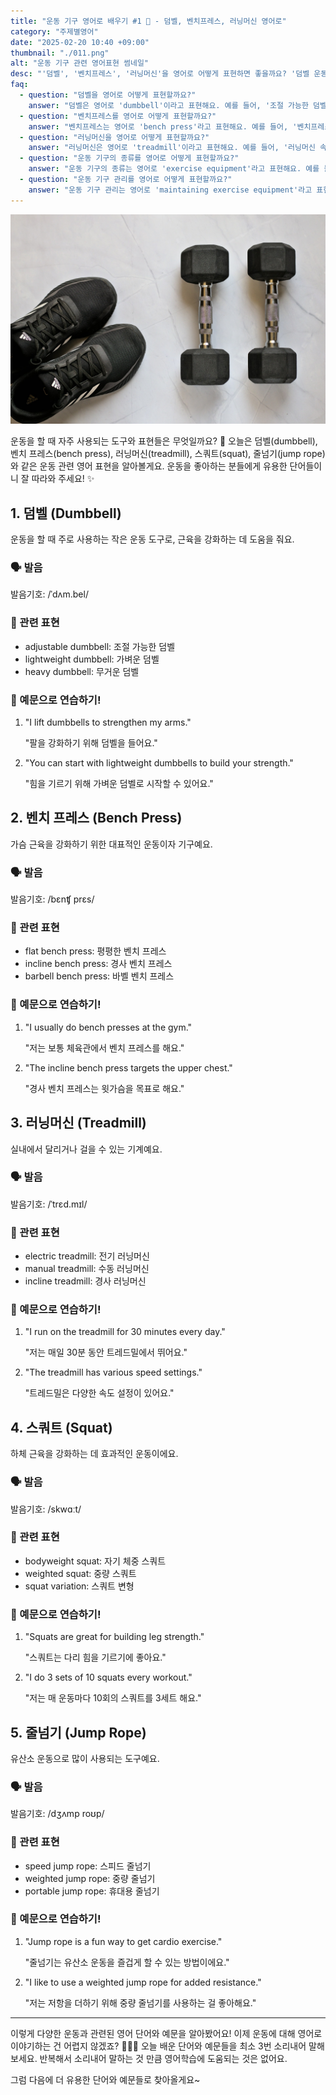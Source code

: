 ```yaml
---
title: "운동 기구 영어로 배우기 #1 💪 - 덤벨, 벤치프레스, 러닝머신 영어로"
category: "주제별영어"
date: "2025-02-20 10:40 +09:00"
thumbnail: "./011.png"
alt: "운동 기구 관련 영어표현 썸네일"
desc: "'덤벨', '벤치프레스', '러닝머신'을 영어로 어떻게 표현하면 좋을까요? '덤벨 운동하는 법', '벤치프레스 자세', '러닝머신 사용법' 등을 영어로 표현하는 법을 배워봅시다. 다양한 예문을 통해서 연습하고 본인의 표현으로 만들어 보세요."
faq:
  - question: "덤벨을 영어로 어떻게 표현할까요?"
    answer: "덤벨은 영어로 'dumbbell'이라고 표현해요. 예를 들어, '조절 가능한 덤벨'은 'adjustable dumbbell'이라고 말할 수 있어요."
  - question: "벤치프레스를 영어로 어떻게 표현할까요?"
    answer: "벤치프레스는 영어로 'bench press'라고 표현해요. 예를 들어, '벤치프레스 자세'는 'bench press form'이라고 말할 수 있어요."
  - question: "러닝머신을 영어로 어떻게 표현할까요?"
    answer: "러닝머신은 영어로 'treadmill'이라고 표현해요. 예를 들어, '러닝머신 속도'는 'treadmill speed'라고 말할 수 있어요."
  - question: "운동 기구의 종류를 영어로 어떻게 표현할까요?"
    answer: "운동 기구의 종류는 영어로 'exercise equipment'라고 표현해요. 예를 들어, '운동 기구를 사용하는 것이 중요해요'는 'It's important to use exercise equipment'라고 말할 수 있어요."
  - question: "운동 기구 관리를 영어로 어떻게 표현할까요?"
    answer: "운동 기구 관리는 영어로 'maintaining exercise equipment'라고 표현해요. 예를 들어, '운동 기구를 잘 관리하는 게 중요해요'는 'It's important to maintain exercise equipment well'이라고 말할 수 있어요."
---
```


![덤벨과 신발](./011-1.jpg)

운동을 할 때 자주 사용되는 도구와 표현들은 무엇일까요? 💪 오늘은 덤벨(dumbbell), 벤치 프레스(bench press), 러닝머신(treadmill), 스쿼트(squat), 줄넘기(jump rope)와 같은 운동 관련 영어 표현을 알아볼게요. 운동을 좋아하는 분들에게 유용한 단어들이니 잘 따라와 주세요! ✨

<script async src="https://pagead2.googlesyndication.com/pagead/js/adsbygoogle.js?client=ca-pub-1465612013356152"
     crossorigin="anonymous"></script>
<!-- engple-horizontal-ad -->

<ins class="adsbygoogle"
     style="display:block"
     data-ad-client="ca-pub-1465612013356152"
     data-ad-slot="2106896038"
     data-ad-format="auto"
     data-full-width-responsive="true"></ins>

<script>
     (adsbygoogle = window.adsbygoogle || []).push({});
</script>

## 1. 덤벨 (Dumbbell)

운동을 할 때 주로 사용하는 작은 운동 도구로, 근육을 강화하는 데 도움을 줘요.

### 🗣️ 발음

<span data-pronunciation="dumbbell">발음기호: /ˈdʌm.bel/</span>

### 💭 관련 표현

- adjustable dumbbell: 조절 가능한 덤벨
- lightweight dumbbell: 가벼운 덤벨
- heavy dumbbell: 무거운 덤벨

### 📝 예문으로 연습하기!

1. "I lift dumbbells to strengthen my arms."

   "팔을 강화하기 위해 덤벨을 들어요."

2. "You can start with lightweight dumbbells to build your strength."

   "힘을 기르기 위해 가벼운 덤벨로 시작할 수 있어요."

## 2. 벤치 프레스 (Bench Press)

가슴 근육을 강화하기 위한 대표적인 운동이자 기구예요.

### 🗣️ 발음

<span data-pronunciation="bench press">발음기호: /bɛnʧ prɛs/</span>

### 💭 관련 표현

- flat bench press: 평평한 벤치 프레스
- incline bench press: 경사 벤치 프레스
- barbell bench press: 바벨 벤치 프레스

### 📝 예문으로 연습하기!

1. "I usually do bench presses at the gym."

   "저는 보통 체육관에서 벤치 프레스를 해요."

2. "The incline bench press targets the upper chest."

   "경사 벤치 프레스는 윗가슴을 목표로 해요."

## 3. 러닝머신 (Treadmill)

실내에서 달리거나 걸을 수 있는 기계예요.

### 🗣️ 발음

<span data-pronunciation="treadmill">발음기호: /ˈtrɛd.mɪl/</span>

### 💭 관련 표현

- electric treadmill: 전기 러닝머신
- manual treadmill: 수동 러닝머신
- incline treadmill: 경사 러닝머신

### 📝 예문으로 연습하기!

1. "I run on the treadmill for 30 minutes every day."

   "저는 매일 30분 동안 트레드밀에서 뛰어요."

2. "The treadmill has various speed settings."

   "트레드밀은 다양한 속도 설정이 있어요."

## 4. 스쿼트 (Squat)

하체 근육을 강화하는 데 효과적인 운동이에요.

### 🗣️ 발음

<span data-pronunciation="squat">발음기호: /skwɑːt/</span>

### 💭 관련 표현

- bodyweight squat: 자기 체중 스쿼트
- weighted squat: 중량 스쿼트
- squat variation: 스쿼트 변형

### 📝 예문으로 연습하기!

1. "Squats are great for building leg strength."

   "스쿼트는 다리 힘을 기르기에 좋아요."

2. "I do 3 sets of 10 squats every workout."

   "저는 매 운동마다 10회의 스쿼트를 3세트 해요."

## 5. 줄넘기 (Jump Rope)

유산소 운동으로 많이 사용되는 도구예요.

### 🗣️ 발음

<span data-pronunciation="jump rope">발음기호: /dʒʌmp roʊp/</span>

### 💭 관련 표현

- speed jump rope: 스피드 줄넘기
- weighted jump rope: 중량 줄넘기
- portable jump rope: 휴대용 줄넘기

### 📝 예문으로 연습하기!

1. "Jump rope is a fun way to get cardio exercise."

   "줄넘기는 유산소 운동을 즐겁게 할 수 있는 방법이에요."

2. "I like to use a weighted jump rope for added resistance."

   "저는 저항을 더하기 위해 중량 줄넘기를 사용하는 걸 좋아해요."

---

이렇게 다양한 운동과 관련된 영어 단어와 예문을 알아봤어요! 이제 운동에 대해 영어로 이야기하는 건 어렵지 않겠죠? 💪🏋️‍♀️ 오늘 배운 단어와 예문들을 최소 3번 소리내어 말해보세요. 반복해서 소리내어 말하는 것 만큼 영어학습에 도움되는 것은 없어요.

그럼 다음에 더 유용한 단어와 예문들로 찾아올게요~
